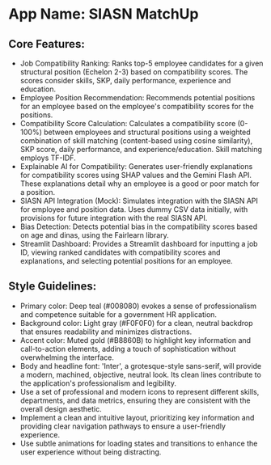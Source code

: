 # **App Name**: SIASN MatchUp

## Core Features:

- Job Compatibility Ranking: Ranks top-5 employee candidates for a given structural position (Echelon 2-3) based on compatibility scores. The scores consider skills, SKP, daily performance, experience and education.
- Employee Position Recommendation: Recommends potential positions for an employee based on the employee's compatibility scores for the positions.
- Compatibility Score Calculation: Calculates a compatibility score (0-100%) between employees and structural positions using a weighted combination of skill matching (content-based using cosine similarity), SKP score, daily performance, and experience/education. Skill matching employs TF-IDF.
- Explainable AI for Compatibility: Generates user-friendly explanations for compatibility scores using SHAP values and the Gemini Flash API. These explanations detail why an employee is a good or poor match for a position.
- SIASN API Integration (Mock): Simulates integration with the SIASN API for employee and position data. Uses dummy CSV data initially, with provisions for future integration with the real SIASN API.
- Bias Detection: Detects potential bias in the compatibility scores based on age and dinas, using the Fairlearn library.
- Streamlit Dashboard: Provides a Streamlit dashboard for inputting a job ID, viewing ranked candidates with compatibility scores and explanations, and selecting potential positions for an employee.

## Style Guidelines:

- Primary color: Deep teal (#008080) evokes a sense of professionalism and competence suitable for a government HR application.
- Background color: Light gray (#F0F0F0) for a clean, neutral backdrop that ensures readability and minimizes distractions.
- Accent color: Muted gold (#B8860B) to highlight key information and call-to-action elements, adding a touch of sophistication without overwhelming the interface.
- Body and headline font: 'Inter', a grotesque-style sans-serif, will provide a modern, machined, objective, neutral look. Its clean lines contribute to the application's professionalism and legibility.
- Use a set of professional and modern icons to represent different skills, departments, and data metrics, ensuring they are consistent with the overall design aesthetic.
- Implement a clean and intuitive layout, prioritizing key information and providing clear navigation pathways to ensure a user-friendly experience.
- Use subtle animations for loading states and transitions to enhance the user experience without being distracting.
